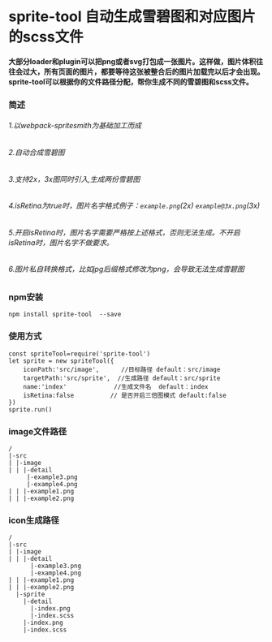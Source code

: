
sprite-tool 自动生成雪碧图和对应图片的scss文件
===

#### 大部分loader和plugin可以把png或者svg打包成一张图片。这样做，图片体积往往会过大，所有页面的图片，都要等待这张被整合后的图片加载完以后才会出现。sprite-tool可以根据你的文件路径分配，帮你生成不同的雪碧图和scss文件。

### 简述

###### 1.以webpack-spritesmith为基础加工而成
###### 2.自动合成雪碧图
###### 3.支持2x，3x图同时引入,生成两份雪碧图
###### 4.isRetina为true时，图片名字格式例子：`example.png`(2x) `example@3x.png`(3x)
###### 5.开启isRetina时，图片名字需要严格按上述格式，否则无法生成。不开启isRetina时，图片名字不做要求。
###### 6.图片私自转换格式，比如jpg后缀格式修改为png，会导致无法生成雪碧图



### npm安装

```
npm install sprite-tool  --save
```


### 使用方式
```
const spriteTool=require('sprite-tool')
let sprite = new spriteTool({
    iconPath:'src/image',      //目标路径 default：src/image
    targetPath:'src/sprite',  //生成路径 default：src/sprite
    name:'index'             //生成文件名  default：index
    isRetina:false          // 是否开启三倍图模式 default:false
})
sprite.run()
```

### image文件路径
```
/
|-src
| |-image
| | |-detail
     |-example3.png
     |-example4.png
| | |-example1.png
| | |-example2.png
```

### icon生成路径
```
/
|-src
| |-image
| | |-detail
      |-example3.png
      |-example4.png
| | |-example1.png
| | |-example2.png
  |-sprite
    |-detail
      |-index.png
      |-index.scss  
    |-index.png
    |-index.scss
```